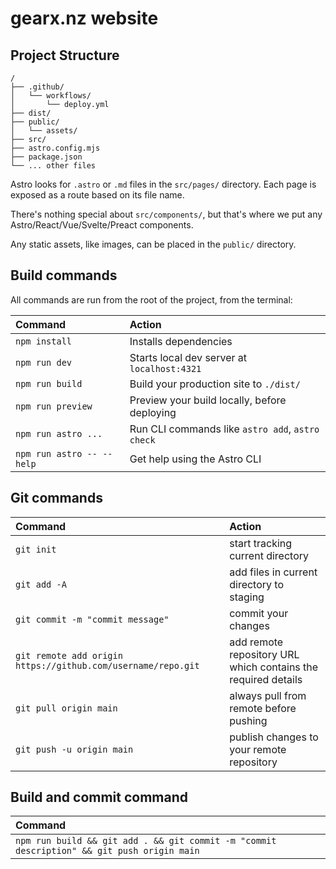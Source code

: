 # gearx.nz website

## Project Structure

```text
/
├── .github/
│   └── workflows/
│       └── deploy.yml
├── dist/
├── public/
│   └── assets/
├── src/
├── astro.config.mjs
├── package.json
└── ... other files
```

Astro looks for `.astro` or `.md` files in the `src/pages/` directory. Each page is exposed as a route based on its file name.

There's nothing special about `src/components/`, but that's where we put any Astro/React/Vue/Svelte/Preact components.

Any static assets, like images, can be placed in the `public/` directory.

## Build commands

All commands are run from the root of the project, from the terminal:

| Command                   | Action                                           |
| :------------------------ | :----------------------------------------------- |
| `npm install`             | Installs dependencies                            |
| `npm run dev`             | Starts local dev server at `localhost:4321`      |
| `npm run build`           | Build your production site to `./dist/`          |
| `npm run preview`         | Preview your build locally, before deploying     |
| `npm run astro ...`       | Run CLI commands like `astro add`, `astro check` |
| `npm run astro -- --help` | Get help using the Astro CLI                     |

## Git commands

| Command                                                      | Action                                                        |
| :----------------------------------------------------------- | :------------------------------------------------------------ |
| `git init`                                                   | start tracking current directory                              |
| `git add -A`                                                 | add files in current directory to staging                     |
| `git commit -m "commit message"`                             | commit your changes                                           |
| `git remote add origin https://github.com/username/repo.git` | add remote repository URL which contains the required details |
| `git pull origin main`                                       | always pull from remote before pushing                        |
| `git push -u origin main`                                    | publish changes to your remote repository                     |

## Build and commit command

| Command                                                                                    |
| :----------------------------------------------------------------------------------------- |
| `npm run build && git add . && git commit -m "commit description" && git push origin main` |
